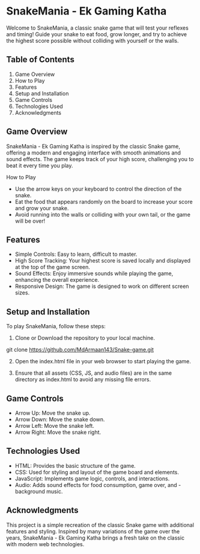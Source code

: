 # SnakeMania - Ek Gaming Katha

Welcome to SnakeMania, a classic snake game that will test your reflexes and timing! Guide your snake to eat food, grow longer, and try to achieve the highest score possible without colliding with yourself or the walls.

## Table of Contents
1. Game Overview
2. How to Play
3. Features
4. Setup and Installation
5. Game Controls
6. Technologies Used
7. Acknowledgments

## Game Overview
SnakeMania - Ek Gaming Katha is inspired by the classic Snake game, offering a modern and engaging interface with smooth animations and sound effects. The game keeps track of your high score, challenging you to beat it every time you play.

How to Play
- Use the arrow keys on your keyboard to control the direction of the snake.
- Eat the food that appears randomly on the board to increase your score and grow your snake.
- Avoid running into the walls or colliding with your own tail, or the game will be over!
## Features
- Simple Controls: Easy to learn, difficult to master.
- High Score Tracking: Your highest score is saved locally and displayed at the top of the game screen.
- Sound Effects: Enjoy immersive sounds while playing the game, enhancing the overall experience.
- Responsive Design: The game is designed to work on different screen sizes.
## Setup and Installation
To play SnakeMania, follow these steps:

1. Clone or Download the repository to your local machine.

git clone https://github.com/MdArmaan143/Snake-game.git

2. Open the index.html file in your web browser to start playing the game.

3. Ensure that all assets (CSS, JS, and audio files) are in the same directory as index.html to avoid any missing file errors.

## Game Controls
- Arrow Up: Move the snake up.
- Arrow Down: Move the snake down.
- Arrow Left: Move the snake left.
- Arrow Right: Move the snake right.

## Technologies Used
- HTML: Provides the basic structure of the game.
- CSS: Used for styling and layout of the game board and elements.
- JavaScript: Implements game logic, controls, and interactions.
- Audio: Adds sound effects for food consumption, game over, and - background music.

## Acknowledgments
This project is a simple recreation of the classic Snake game with additional features and styling. Inspired by many variations of the game over the years, SnakeMania - Ek Gaming Katha brings a fresh take on the classic with modern web technologies.

